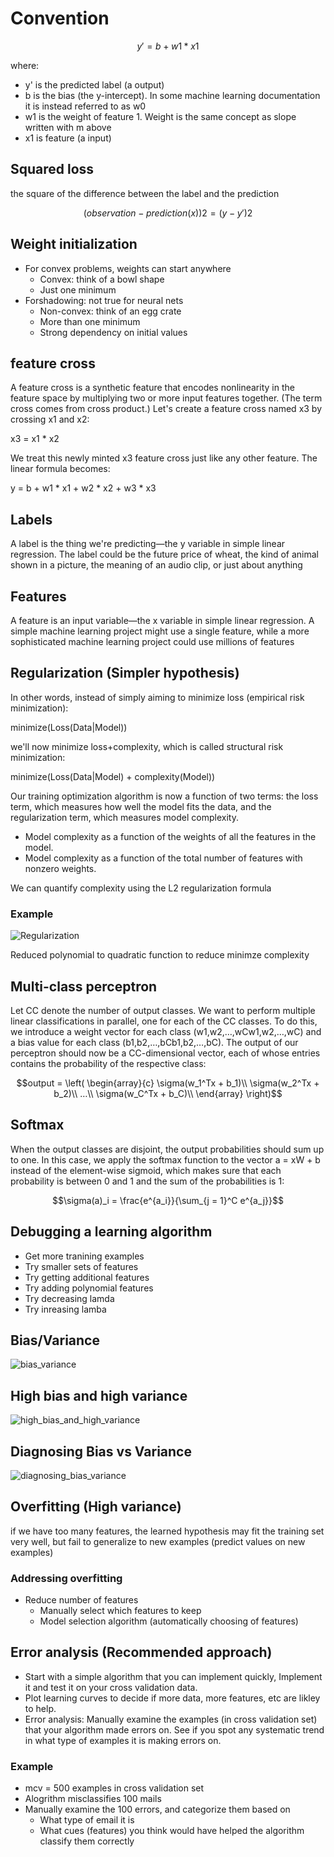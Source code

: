 # Convention 

```math
y' = b + w1 * x1
```

where:

* y' is the predicted label (a output)
* b is the bias (the y-intercept). In some machine learning documentation it is instead referred to as w0
* w1 is the weight of feature 1. Weight is the same concept as slope written with m above
* x1 is feature (a input)


## Squared loss

the square of the difference between the label and the prediction

```math
(observation - prediction(x))2 = (y - y')2
```

## Weight initialization 

* For convex problems, weights can start anywhere
    * Convex: think of a bowl shape 
    * Just one minimum
* Forshadowing: not true for neural nets
    * Non-convex: think of an egg crate
    * More than one minimum
    * Strong dependency on initial values    

## feature cross

A feature cross is a synthetic feature that encodes nonlinearity in the feature space by multiplying two or more input features together. (The term cross comes from cross product.) Let's create a feature cross named x3 by crossing x1 and x2:    

x3 = x1 * x2

We treat this newly minted x3 feature cross just like any other feature. The linear formula becomes:

y = b + w1 * x1 + w2 * x2 + w3 * x3

## Labels

A label is the thing we're predicting—the y variable in simple linear regression. The label could be the future price of wheat, the kind of animal shown in a picture, the meaning of an audio clip, or just about anything

## Features

A feature is an input variable—the x variable in simple linear regression. A simple machine learning project might use a single feature, while a more sophisticated machine learning project could use millions of features

## Regularization (Simpler hypothesis)

In other words, instead of simply aiming to minimize loss (empirical risk minimization):

minimize(Loss(Data|Model))

we'll now minimize loss+complexity, which is called structural risk minimization:

minimize(Loss(Data|Model) + complexity(Model))

Our training optimization algorithm is now a function of two terms: the loss term, which measures how well the model fits the data, and the regularization term, which measures model complexity.

* Model complexity as a function of the weights of all the features in the model.
* Model complexity as a function of the total number of features with nonzero weights. 

We can quantify complexity using the L2 regularization formula

### Example 

![Regularization](images/regularization.png)

Reduced polynomial to quadratic function to reduce minimze complexity

## Multi-class perceptron

Let CC denote the number of output classes. We want to perform multiple linear classifications in parallel, one for each of the CC classes. To do this, we introduce a weight vector for each class (w1,w2,…,wCw1,w2,…,wC) and a bias value for each class (b1,b2,…,bCb1,b2,…,bC). The output of our perceptron should now be a CC-dimensional vector, each of whose entries contains the probability of the respective class:

$$output = \left( 
\begin{array}{c} 
\sigma(w_1^Tx + b_1)\\ 
\sigma(w_2^Tx + b_2)\\ 
…\\ 
\sigma(w_C^Tx + b_C)\\ 
\end{array} 
\right)$$

## Softmax

When the output classes are disjoint, the output probabilities should sum up to one. In this case, we apply the softmax function to the vector a = xW + b  instead of the element-wise sigmoid, which makes sure that each probability is between 0 and 1 and the sum of the probabilities is 1:

$$\sigma(a)_i = \frac{e^{a_i}}{\sum_{j = 1}^C e^{a_j}}$$

## Debugging a learning algorithm

* Get more tranining examples 
* Try smaller sets of features 
* Try getting additional features 
* Try adding polynomial features 
* Try decreasing lamda
* Try inreasing lamba

## Bias/Variance

![bias_variance](images/bias_variance.png)

## High bias and high variance

![high_bias_and_high_variance](images/high_bias_and_high_variance.png)

## Diagnosing Bias vs Variance

![diagnosing_bias_variance](images/diagnosing_bias_variance.png)

## Overfitting (High variance)

if we have too many features, the learned hypothesis may fit the training set very well, but fail to generalize to new examples (predict values on new examples)

### Addressing overfitting

* Reduce number of features
    * Manually select which features to keep 
    * Model selection algorithm (automatically choosing of features)

 ## Error analysis (Recommended approach)

 * Start with a simple algorithm that you can implement quickly, Implement it and test it on your cross validation data.
 * Plot learning curves to decide if more data, more features, etc are likley to help.
 * Error analysis: Manually examine the examples (in cross validation set) that your algorithm made errors on. See if you spot 
 any systematic trend in what type of examples it is making errors on.

 ### Example 
 * mcv = 500 examples in cross validation set 
 * Alogrithm misclassifies 100 mails
 * Manually examine the 100 errors, and categorize them based on 
    * What type of email it is 
    * What cues (features) you think would have helped the algorithm classify them correctly
